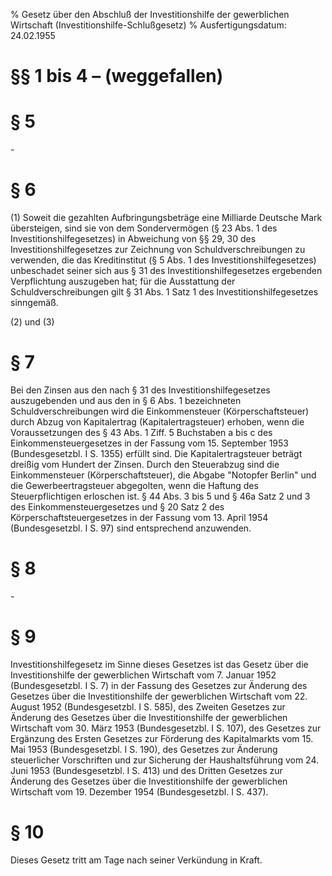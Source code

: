 % Gesetz über den Abschluß der Investitionshilfe der gewerblichen Wirtschaft  (Investitionshilfe-Schlußgesetz)
% Ausfertigungsdatum: 24.02.1955
 
# §§ 1 bis 4 – (weggefallen)

# § 5

\-

# § 6

(1) Soweit die gezahlten Aufbringungsbeträge eine Milliarde Deutsche Mark übersteigen, sind sie von dem Sondervermögen (§ 23 Abs. 1 des Investitionshilfegesetzes) in Abweichung von §§ 29, 30 des Investitionshilfegesetzes zur Zeichnung von Schuldverschreibungen zu verwenden, die das Kreditinstitut (§ 5 Abs. 1 des Investitionshilfegesetzes) unbeschadet seiner sich aus § 31 des Investitionshilfegesetzes ergebenden Verpflichtung auszugeben hat; für die Ausstattung der Schuldverschreibungen gilt § 31 Abs. 1 Satz 1 des Investitionshilfegesetzes sinngemäß.

(2) und (3)

# § 7

Bei den Zinsen aus den nach § 31 des Investitionshilfegesetzes auszugebenden und aus den in § 6 Abs. 1 bezeichneten Schuldverschreibungen wird die Einkommensteuer (Körperschaftsteuer) durch Abzug von Kapitalertrag (Kapitalertragsteuer) erhoben, wenn die Voraussetzungen des § 43 Abs. 1 Ziff. 5 Buchstaben a bis c des Einkommensteuergesetzes in der Fassung vom 15. September 1953 (Bundesgesetzbl. I S. 1355) erfüllt sind. Die Kapitalertragsteuer beträgt dreißig vom Hundert der Zinsen. Durch den Steuerabzug sind die Einkommensteuer (Körperschaftsteuer), die Abgabe "Notopfer Berlin" und die Gewerbeertragsteuer abgegolten, wenn die Haftung des Steuerpflichtigen erloschen ist. § 44 Abs. 3 bis 5 und § 46a Satz 2 und 3 des Einkommensteuergesetzes und § 20 Satz 2 des Körperschaftsteuergesetzes in der Fassung vom 13. April 1954 (Bundesgesetzbl. I S. 97) sind entsprechend anzuwenden.

# § 8

\-

# § 9

Investitionshilfegesetz im Sinne dieses Gesetzes ist das Gesetz über die Investitionshilfe der gewerblichen Wirtschaft vom 7. Januar 1952 (Bundesgesetzbl. I S. 7) in der Fassung des Gesetzes zur Änderung des Gesetzes über die Investitionshilfe der gewerblichen Wirtschaft vom 22. August 1952 (Bundesgesetzbl. I S. 585), des Zweiten Gesetzes zur Änderung des Gesetzes über die Investitionshilfe der gewerblichen Wirtschaft vom 30. März 1953 (Bundesgesetzbl. I S. 107), des Gesetzes zur Ergänzung des Ersten Gesetzes zur Förderung des Kapitalmarkts vom 15. Mai 1953 (Bundesgesetzbl. I S. 190), des Gesetzes zur Änderung steuerlicher Vorschriften und zur Sicherung der Haushaltsführung vom 24. Juni 1953 (Bundesgesetzbl. I S. 413) und des Dritten Gesetzes zur Änderung des Gesetzes über die Investitionshilfe der gewerblichen Wirtschaft vom 19. Dezember 1954 (Bundesgesetzbl. I S. 437).

# § 10

Dieses Gesetz tritt am Tage nach seiner Verkündung in Kraft.
